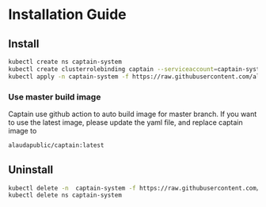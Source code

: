 # Installation Guide


## Install

```bash
kubectl create ns captain-system
kubectl create clusterrolebinding captain --serviceaccount=captain-system:default --clusterrole=cluster-admin
kubectl apply -n captain-system -f https://raw.githubusercontent.com/alauda/captain/master/artifacts/all/deploy.yaml
```

### Use master build image
Captain use github action to auto build image for master branch. If you want to use the latest image, please update the yaml file, and replace captain image to 

```bash
alaudapublic/captain:latest
```




## Uninstall
```bash
kubectl delete -n  captain-system -f https://raw.githubusercontent.com/alauda/captain/master/artifacts/all/deploy.yaml
kubectl delete ns captain-system
```

